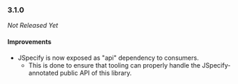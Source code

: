 ### 3.1.0

_Not Released Yet_

#### Improvements

- JSpecify is now exposed as "api" dependency to consumers.
  - This is done to ensure that tooling can properly handle the
    JSpecify-annotated public API of this library.